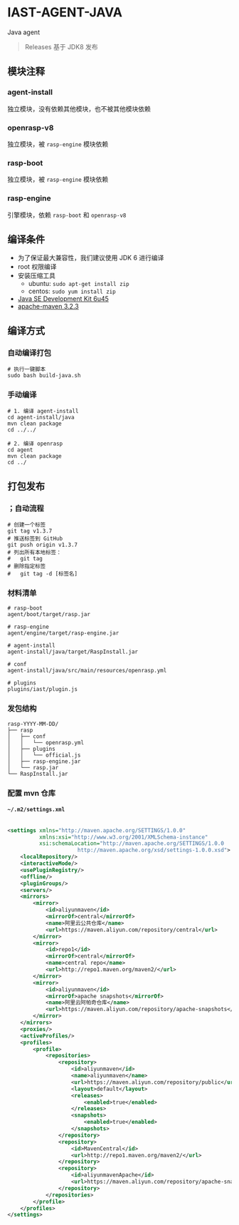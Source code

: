 # IAST-AGENT-JAVA

Java agent
> Releases 基于 JDK8 发布

## 模块注释

### agent-install

独立模块，没有依赖其他模块，也不被其他模块依赖

### openrasp-v8

独立模块，被 `rasp-engine` 模块依赖

### rasp-boot

独立模块，被 `rasp-engine` 模块依赖

### rasp-engine

引擎模块，依赖 `rasp-boot` 和 `openrasp-v8`

## 编译条件

[//]: # (git config --global https.proxy http://192.168.198.1:10809)

[//]: # (git config --global http.proxy http://192.168.198.1:10809)

* 为了保证最大兼容性，我们建议使用 JDK 6 进行编译
* root 权限编译
* 安装压缩工具
  * ubuntu: `sudo apt-get install zip`
  * centos: `sudo yum install zip`
* [Java SE Development Kit 6u45](http://www.oracle.com/technetwork/java/javase/downloads/java-archive-downloads-javase6-419409.html)
* [apache-maven 3.2.3](https://repo.maven.apache.org/maven2/org/apache/maven/apache-maven/3.2.3/apache-maven-3.2.3-bin.zip)

## 编译方式

### 自动编译打包

```shell
# 执行一键脚本
sudo bash build-java.sh

```

### 手动编译

```shell
# 1. 编译 agent-install
cd agent-install/java
mvn clean package
cd ../../

# 2. 编译 openrasp
cd agent
mvn clean package
cd ../

```

## 打包发布

### ；自动流程

```shell
# 创建一个标签
git tag v1.3.7
# 推送标签到 GitHub
git push origin v1.3.7
# 列出所有本地标签：
#   git tag
# 删除指定标签
#   git tag -d [标签名]
```

### 材料清单

```shell
# rasp-boot
agent/boot/target/rasp.jar

# rasp-engine
agent/engine/target/rasp-engine.jar

# agent-install
agent-install/java/target/RaspInstall.jar

# conf
agent-install/java/src/main/resources/openrasp.yml

# plugins
plugins/iast/plugin.js
```

### 发包结构

```shell
rasp-YYYY-MM-DD/
├── rasp
│   ├── conf
│   │   └── openrasp.yml
│   ├── plugins
│   │   └── official.js
│   ├── rasp-engine.jar
│   └── rasp.jar
└── RaspInstall.jar
```

### 配置 mvn 仓库

#### `~/.m2/settings.xml`

```xml

<settings xmlns="http://maven.apache.org/SETTINGS/1.0.0"
          xmlns:xsi="http://www.w3.org/2001/XMLSchema-instance"
          xsi:schemaLocation="http://maven.apache.org/SETTINGS/1.0.0
                      http://maven.apache.org/xsd/settings-1.0.0.xsd">
    <localRepository/>
    <interactiveMode/>
    <usePluginRegistry/>
    <offline/>
    <pluginGroups/>
    <servers/>
    <mirrors>
        <mirror>
            <id>aliyunmaven</id>
            <mirrorOf>central</mirrorOf>
            <name>阿里云公共仓库</name>
            <url>https://maven.aliyun.com/repository/central</url>
        </mirror>
        <mirror>
            <id>repo1</id>
            <mirrorOf>central</mirrorOf>
            <name>central repo</name>
            <url>http://repo1.maven.org/maven2/</url>
        </mirror>
        <mirror>
            <id>aliyunmaven</id>
            <mirrorOf>apache snapshots</mirrorOf>
            <name>阿里云阿帕奇仓库</name>
            <url>https://maven.aliyun.com/repository/apache-snapshots</url>
        </mirror>
    </mirrors>
    <proxies/>
    <activeProfiles/>
    <profiles>
        <profile>
            <repositories>
                <repository>
                    <id>aliyunmaven</id>
                    <name>aliyunmaven</name>
                    <url>https://maven.aliyun.com/repository/public</url>
                    <layout>default</layout>
                    <releases>
                        <enabled>true</enabled>
                    </releases>
                    <snapshots>
                        <enabled>true</enabled>
                    </snapshots>
                </repository>
                <repository>
                    <id>MavenCentral</id>
                    <url>http://repo1.maven.org/maven2/</url>
                </repository>
                <repository>
                    <id>aliyunmavenApache</id>
                    <url>https://maven.aliyun.com/repository/apache-snapshots</url>
                </repository>
            </repositories>
        </profile>
    </profiles>
</settings>
```

